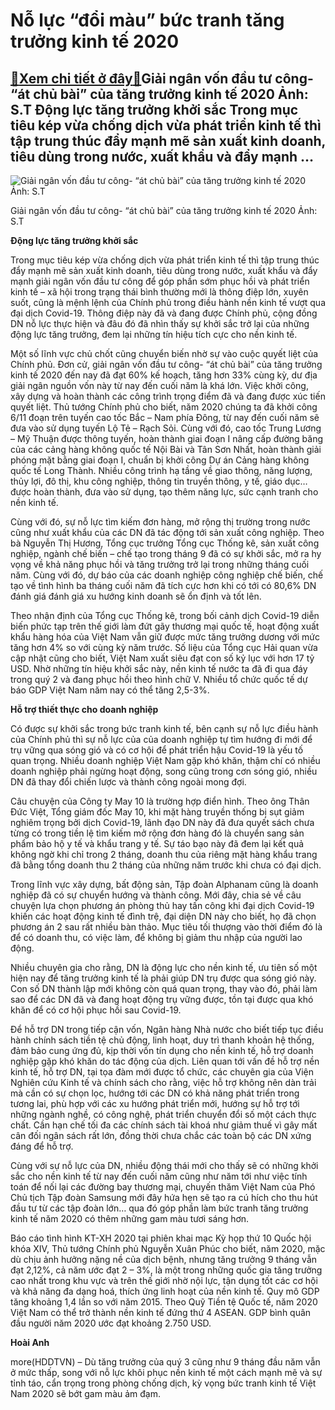 Nỗ lực “đổi màu” bức tranh tăng trưởng kinh tế 2020
===================================================

[:gift:Xem chi tiết ở đây:gift:](https://hddtvn.com/no-luc-doi-mau-buc-tranh-tang-truong-kinh-te-2020/)Giải ngân vốn đầu tư công- “át chủ bài” của tăng trưởng kinh tế 2020 Ảnh: S.T Động lực tăng trưởng khởi sắc Trong mục tiêu kép vừa chống dịch vừa phát triển kinh tế thì tập trung thúc đẩy mạnh mẽ sản xuất kinh doanh, tiêu dùng trong nước, xuất khẩu và đẩy mạnh …
----------------------------------------------------------------------------------------------------------------------------------------------------------------------------------------------------------------------------------------------------------------------





![Giải ngân vốn đầu tư công- “át chủ bài” của tăng trưởng kinh tế 2020 	Ảnh: S.T](https://haiquanonline.com.vn/stores/news_dataimages/anhnd/102020/22/16/in_article/5944_6-cao_toc_VUHQ.jpg?rt=20201022165946 "Giải ngân vốn đầu tư công- “át chủ bài” của tăng trưởng kinh tế 2020 	Ảnh: S.T")


Giải ngân vốn đầu tư công- “át chủ bài” của tăng trưởng kinh tế 2020 Ảnh: S.T



**Động lực tăng trưởng khởi sắc**


Trong mục tiêu kép vừa chống dịch vừa phát triển kinh tế thì tập trung thúc đẩy mạnh mẽ sản xuất kinh doanh, tiêu dùng trong nước, xuất khẩu và đẩy mạnh giải ngân vốn đầu tư công để góp phần sớm phục hồi và phát triển kinh tế – xã hội trong trạng thái bình thường mới là thông điệp lớn, xuyên suốt, cũng là mệnh lệnh của Chính phủ trong điều hành nền kinh tế vượt qua đại dịch Covid-19. Thông điệp này đã và đang được Chính phủ, cộng đồng DN nỗ lực thực hiện và đâu đó đã nhìn thấy sự khởi sắc trở lại của những động lực tăng trưởng, đem lại những tín hiệu tích cực cho nền kinh tế.


Một số lĩnh vực chủ chốt cũng chuyển biến nhờ sự vào cuộc quyết liệt của Chính phủ. Đơn cử, giải ngân vốn đầu tư công- “át chủ bài” của tăng trưởng kinh tế 2020 đến nay đã đạt 60% kế hoạch, tăng hơn 33% cùng kỳ, dư địa giải ngân nguồn vốn này từ nay đến cuối năm là khá lớn. Việc khởi công, xây dựng và hoàn thành các công trình trọng điểm đã và đang được xúc tiến quyết liệt. Thủ tướng Chính phủ cho biết, năm 2020 chúng ta đã khởi công 6/11 đoạn trên tuyến cao tốc Bắc – Nam phía Đông, từ nay đến cuối năm sẽ đưa vào sử dụng tuyến Lộ Tẻ – Rạch Sỏi. Cùng với đó, cao tốc Trung Lương – Mỹ Thuận được thông tuyến, hoàn thành giai đoạn I nâng cấp đường băng của các cảng hàng không quốc tế Nội Bài và Tân Sơn Nhất, hoàn thành giải phóng mặt bằng giai đoạn I, chuẩn bị khởi công Dự án Cảng hàng không quốc tế Long Thành. Nhiều công trình hạ tầng về giao thông, năng lượng, thủy lợi, đô thị, khu công nghiệp, thông tin truyền thông, y tế, giáo dục… được hoàn thành, đưa vào sử dụng, tạo thêm năng lực, sức cạnh tranh cho nền kinh tế.


Cùng với đó, sự nỗ lực tìm kiếm đơn hàng, mở rộng thị trường trong nước cũng như xuất khẩu của các DN đã tác động tới sản xuất công nghiệp. Theo bà Nguyễn Thị Hương, Tổng cục trưởng Tổng cục Thống kê, sản xuất công nghiệp, ngành chế biến – chế tạo trong tháng 9 đã có sự khởi sắc, mở ra hy vọng về khả năng phục hồi và tăng trưởng trở lại trong những tháng cuối năm. Cùng với đó, dự báo của các doanh nghiệp công nghiệp chế biến, chế tạo về tình hình ba tháng cuối năm đã tích cực hơn khi có tới có 80,6% DN đánh giá đánh giá xu hướng kinh doanh sẽ ổn định và tốt lên.


Theo nhận định của Tổng cục Thống kê, trong bối cảnh dịch Covid-19 diễn biến phức tạp trên thế giới làm đứt gãy thương mại quốc tế, hoạt động xuất khẩu hàng hóa của Việt Nam vẫn giữ được mức tăng trưởng dương với mức tăng hơn 4% so với cùng kỳ năm trước. Số liệu của Tổng cục Hải quan vừa cập nhật cũng cho biết, Việt Nam xuất siêu đạt con số kỷ lục với hơn 17 tỷ USD. Nhờ những tín hiệu khởi sắc này, nền kinh tế nước ta đã đi qua đáy trong quý 2 và đang phục hồi theo hình chữ V. Nhiều tổ chức quốc tế dự báo GDP Việt Nam năm nay có thể tăng 2,5-3%.


**Hỗ trợ thiết thực cho doanh nghiệp**


Có được sự khởi sắc trong bức tranh kinh tế, bên cạnh sự nỗ lực điều hành của Chính phủ thì sự nỗ lực của của doanh nghiệp tự tìm hướng đi mới để trụ vững qua sóng gió và có cơ hội để phát triển hậu Covid-19 là yếu tố quan trọng. Nhiều doanh nghiệp Việt Nam gặp khó khăn, thậm chí có nhiều doanh nghiệp phải ngừng hoạt động, song cũng trong cơn sóng gió, nhiều DN đã thay đổi chiến lược và thành công ngoài mong đợi.


Câu chuyện của Công ty May 10 là trường hợp điển hình. Theo ông Thân Đức Việt, Tổng giám đốc May 10, khi mặt hàng truyền thống bị sụt giảm nghiêm trọng bởi dịch Covid-19, lãnh đạo DN này đã đưa quyết sách chưa từng có trong tiền lệ tìm kiếm mở rộng đơn hàng đó là chuyển sang sản phẩm bảo hộ y tế và khẩu trang y tế. Sự táo bạo này đã đem lại kết quả không ngờ khi chỉ trong 2 tháng, doanh thu của riêng mặt hàng khẩu trang đã bằng tổng doanh thu 2 tháng của những năm trước khi chưa có đại dịch.


Trong lĩnh vực xây dựng, bất động sản, Tập đoàn Alphanam cũng là doanh nghiệp đã có sự chuyển hướng và thành công. Mới đây, chia sẻ về câu chuyện lựa chọn phương án phòng thủ hay tấn công khi đại dịch Covid-19 khiến các hoạt động kinh tế đình trệ, đại diện DN này cho biết, họ đã chọn phương án 2 sau rất nhiều bàn thảo. Mục tiêu tối thượng vào thời điểm đó là để có doanh thu, có việc làm, để không bị giảm thu nhập của người lao động.


Nhiều chuyên gia cho rằng, DN là động lực cho nền kinh tế, ưu tiên số một hiện nay để tăng trưởng kinh tế là phải giúp DN trụ được qua sóng gió này. Con số DN thành lập mới không còn quá quan trọng, thay vào đó, phải làm sao để các DN đã và đang hoạt động trụ vững được, tồn tại được qua khó khăn để có cơ hội phục hồi sau Covid-19.


Để hỗ trợ DN trong tiếp cận vốn, Ngân hàng Nhà nước cho biết tiếp tục điều hành chính sách tiền tệ chủ động, linh hoạt, duy trì thanh khoản hệ thống, đảm bảo cung ứng đủ, kịp thời vốn tín dụng cho nền kinh tế, hỗ trợ doanh nghiệp gặp khó khăn do tác động của dịch. Liên quan tới vấn đề hỗ trợ nền kinh tế, hỗ trợ DN, tại tọa đàm mới được tổ chức, các chuyên gia của Viện Nghiên cứu Kinh tế và chính sách cho rằng, việc hỗ trợ không nên dàn trải mà cần có sự chọn lọc, hướng tới các DN có khả năng phát triển trong tương lai, phù hợp với các xu hướng phát triển mới, hướng sự hỗ trợ tới những ngành nghề, có công nghệ, phát triển chuyển đổi số một cách thực chất. Cần hạn chế tối đa các chính sách tài khoá như giảm thuế vì gây mất cân đối ngân sách rất lớn, đồng thời chưa chắc các toàn bộ các DN xứng đáng để hỗ trợ.


Cùng với sự nỗ lực của DN, nhiều động thái mới cho thấy sẽ có những khởi sắc cho nền kinh tế từ nay đến cuối năm cũng như năm tới như việc tính toán để nối lại các đường bay thương mại, chuyến thăm Việt Nam của Phó Chủ tịch Tập đoàn Samsung mới đây hứa hẹn sẽ tạo ra cú hích cho thu hút đầu tư từ các tập đoàn lớn… qua đó góp phần làm bức tranh tăng trưởng kinh tế năm 2020 có thêm những gam màu tươi sáng hơn.





Báo cáo tình hình KT-XH 2020 tại phiên khai mạc Kỳ họp thứ 10 Quốc hội khóa XIV, Thủ tướng Chính phủ Nguyễn Xuân Phúc cho biết, năm 2020, mặc dù chịu ảnh hưởng nặng nề của dịch bệnh, nhưng tăng trưởng 9 tháng vẫn đạt 2,12%, cả năm ước đạt 2 – 3%, là một trong những quốc gia tăng trưởng cao nhất trong khu vực và trên thế giới nhờ nội lực, tận dụng tốt các cơ hội và khả năng đa dạng hoá, thích ứng linh hoạt của nền kinh tế. Quy mô GDP tăng khoảng 1,4 lần so với năm 2015. 
Theo Quỹ Tiền tệ Quốc tế, năm 2020 Việt Nam có thể trở thành nền kinh tế đứng thứ 4 ASEAN. GDP bình quân đầu người năm 2020 ước đạt khoảng 2.750 USD.







**Hoài Anh**



more(HDDTVN) – Dù tăng trưởng của quý 3 cũng như 9 tháng đầu năm vẫn ở mức thấp, song với nỗ lực khôi phục nền kinh tế một cách mạnh mẽ và sự tỉnh táo, cẩn trọng trong phòng chống dịch, kỳ vọng bức tranh kinh tế Việt Nam 2020 sẽ bớt gam màu ảm đạm.

